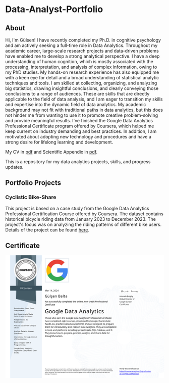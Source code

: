 # Data-Analyst-Portfolio
<h2>About</h2>
<p>Hi, I'm Gülsen! I have recently completed my Ph.D. in cognitive psychology and am actively seeking a full-time role in Data Analytics. Throughout my academic career, large-scale research projects and data-driven problems have enabled me to develop a strong analytical perspective. I have a deep understanding of human cognition, which is mostly associated with the processing, interpretation, and analysis of complex information, owing to my PhD studies. My hands-on research experience has also equipped me with a keen eye for detail and a broad understanding of statistical analytic techniques and tools. I am skilled at collecting, organizing, and analyzing big statistics, drawing insightful conclusions, and clearly conveying those conclusions to a range of audiences. These are skills that are directly applicable to the field of data analysis, and I am eager to transition my skills and expertise into the dynamic field of data analytics. My academic background may not fit with traditional paths in data analytics, but this does not hinder me from wanting to use it to promote creative problem-solving and provide meaningful results. I've finished the Google Data Analytics Professional Certificate program offered by Coursera, which helped me keep current on industry demanding and best practices. In addition, I am motivated about adopting new technology and procedures and have a strong desire for lifelong learning and development.</p>

My CV in [pdf](https://github.com/gulsenblt/Data-Analyst-Portfolio/blob/346f9fe7c8e67095508086c432155c06b688c364/CV.pdf) and Scientific Appendix in [pdf](https://github.com/gulsenblt/Data-Analyst-Portfolio/blob/main/Scientific%20Appendix.pdf).

This is a repository for my data analytics projects, skills, and progress updates.

<h2>Portfolio Projects</h2>

 <h3>Cyclistic Bike-Share</h3>
 
This project is based on a case study from the Google Data Analytics Professional Certification Course offered by Coursera. The dataset contains historical bicycle riding data from January 2023 to December 2023. The project's focus was on analyzing the riding patterns of different bike users. Details of the project can be found [here](https://github.com/gulsenblt/Data-Analyst-Portfolio/tree/main/Cyclistic%20bike-share).

<h2>Certificate</h2>

![](https://github.com/gulsenblt/Data-Analyst-Portfolio/blob/e84deb5cc6a1733c2689ca540bbc4f8ed3940c52/Google%20Data%20Analytics.svg)


